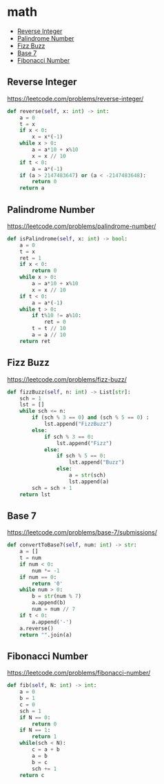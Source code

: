 # math

+ [Reverse Integer](#reverse-integer)
+ [Palindrome Number](#palindrome-number)
+ [Fizz Buzz](#fizz-buzz)
+ [Base 7](#base-7)
+ [Fibonacci Number](#fibonacci-number)

## Reverse Integer


https://leetcode.com/problems/reverse-integer/

```python
def reverse(self, x: int) -> int:
    a = 0
    t = x
    if x < 0:
        x = x*(-1)
    while x > 0:
        a = a*10 + x%10
        x = x // 10
    if t < 0:
        a = a*(-1)
    if (a > 2147483647) or (a < -2147483648):
        return 0
    return a
```

## Palindrome Number


https://leetcode.com/problems/palindrome-number/

```python
def isPalindrome(self, x: int) -> bool:
    a = 0   
    t = x
    ret = 1
    if x < 0:
        return 0
    while x > 0:
        a = a*10 + x%10
        x = x // 10
    if t < 0:
        a = a*(-1)
    while t > 0:
        if t%10 != a%10:
            ret = 0          
        t = t // 10
        a = a // 10
    return ret
```

## Fizz Buzz


https://leetcode.com/problems/fizz-buzz/

```python
def fizzBuzz(self, n: int) -> List[str]:
    sch = 1
    lst = []       
    while sch <= n:
        if (sch % 3 == 0) and (sch % 5 == 0) :
            lst.append("FizzBuzz")
        else:
            if sch % 3 == 0:
                lst.append("Fizz")
            else:
                if sch % 5 == 0:
                    lst.append("Buzz")
                else:      
                    a = str(sch)
                    lst.append(a)
        sch = sch + 1   
    return lst
```

## Base 7


https://leetcode.com/problems/base-7/submissions/

```python
def convertToBase7(self, num: int) -> str:
    a = []
    t = num
    if num < 0:
        num *= -1
    if num == 0:
        return '0'
    while num > 0:
        b = str(num % 7)
        a.append(b)
        num = num // 7
    if t < 0:
        a.append('-')
    a.reverse()
    return "".join(a)
```

## Fibonacci Number


https://leetcode.com/problems/fibonacci-number/

```python
def fib(self, N: int) -> int:
    a = 0
    b = 1
    c = 0
    sch = 1
    if N == 0:
        return 0
    if N == 1:
        return 1
    while(sch < N):
        c = a + b
        a = b
        b = c
        sch += 1
    return c
```